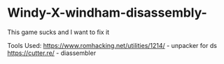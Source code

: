 # Windy-X-windham-disassembly-

This game sucks and I want to fix it

Tools Used:
https://www.romhacking.net/utilities/1214/ - unpacker for ds
https://cutter.re/ - diassembler
